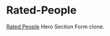# Rated-People
[Rated People]([https://ratedpeople.com](https://www.ratedpeople.com/find-quotes/a?rpadc=gen1&gclid=Cj0KCQjwkOqZBhDNARIsAACsbfLdUcPbxQE44hwcXn_wemOCMx27J9AOhN3OMWRAZdsZ0cnu57s2swIaAuxwEALw_wcB)) Hero Section Form clone.
